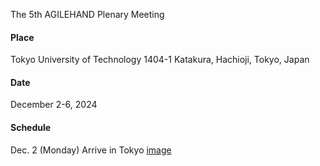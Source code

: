The 5th AGILEHAND Plenary Meeting


#### Place
Tokyo University of Technology
1404-1 Katakura, Hachioji, Tokyo, Japan


#### Date
December 2-6, 2024


#### Schedule

Dec. 2 (Monday) Arrive in Tokyo
[image](static/assets/img/sshot.png)


